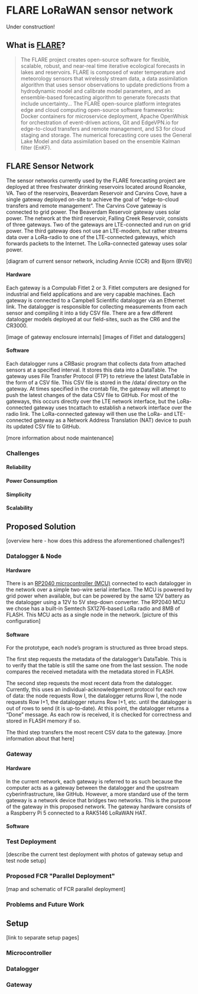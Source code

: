 # FLARE LoRaWAN sensor network
Under construction!

## What is [FLARE](https://flare-forecast.org/)?
> The FLARE project creates open-source software for flexible, scalable, robust, and near-real time iterative ecological forecasts in lakes and reservoirs. FLARE is composed of water temperature and meteorology sensors that wirelessly stream data, a data assimilation algorithm that uses sensor observations to update predictions from a hydrodynamic model and calibrate model parameters, and an ensemble-based forecasting algorithm to generate forecasts that include uncertainty… The FLARE open-source platform integrates edge and cloud computing open-source software frameworks: Docker containers for microservice deployment, Apache OpenWhisk for orchestration of event-driven actions, Git and EdgeVPN.io for edge-to-cloud transfers and remote management, and S3 for cloud staging and storage. The numerical forecasting core uses the General Lake Model and data assimilation based on the ensemble Kalman filter (EnKF).

## FLARE Sensor Network
The sensor networks currently used by the FLARE forecasting project are deployed at three freshwater drinking reservoirs located around Roanoke, VA. Two of the reservoirs, Beaverdam Reservoir and Carvins Cove, have a single gateway deployed on-site to achieve the goal of “edge-to-cloud transfers and remote management”. The Carvins Cove gateway is connected to grid power. The Beaverdam Reservoir gateway uses solar power. The network at the third reservoir, Falling Creek Reservoir, consists of three gateways. Two of the gateways are LTE-connected and run on grid power. The third gateway does not use an LTE-modem, but rather streams data over a LoRa-radio to one of the LTE-connected gateways, which forwards packets to the Internet. The LoRa-connected gateway uses solar power. 

[diagram of current sensor network, including Annie (CCR) and Bjorn (BVR)]

#### Hardware
Each gateway is a Compulab Fitlet 2 or 3. Fitlet computers are designed for industrial and field applications and are very capable machines. Each gateway is connected to a Campbell Scientific datalogger via an Ethernet link. The datalogger is responsible for collecting measurements from each sensor and compiling it into a tidy CSV file. There are a few different datalogger models deployed at our field-sites, such as the CR6 and the CR3000. 

[image of gateway enclosure internals]
[images of Fitlet and dataloggers]

#### Software
Each datalogger runs a CRBasic program that collects data from attached sensors at a specified interval. It stores this data into a DataTable. The gateway uses File Transfer Protocol (FTP) to retrieve the latest DataTable in the form of a CSV file. This CSV file is stored in the /data/ directory on the gateway. At times specified in the crontab file, the gateway will attempt to push the latest changes of the data CSV file to GitHub. For most of the gateways, this occurs directly over the LTE network interface, but the LoRa-connected gateway uses tncattach to establish a network interface over the radio link. The LoRa-connected gateway will then use the LoRa- and LTE-connected gateway as a Network Address Translation (NAT) device to push its updated CSV file to GitHub.

[more information about node maintenance]

### Challenges
#### Reliability
#### Power Consumption
#### Simplicity
#### Scalability

## Proposed Solution
[overview here - how does this address the aforementioned challenges?]

### Datalogger & Node

#### Hardware
There is an [RP2040 microcontroller (MCU)](https://www.adafruit.com/product/5714) connected to each datalogger in the network over a simple two-wire serial interface. The MCU is powered by grid power when available, but can be powered by the same 12V battery as the datalogger using a 12V to 5V step-down converter. The RP2040 MCU we chose has a built-in Semtech SX1276-based LoRa radio and 8MB of FLASH. This MCU acts as a single node in the network.
[picture of this configuration]

#### Software 
For the prototype, each node’s program is structured as three broad steps. 

The first step requests the metadata of the datalogger’s DataTable. This is to verify that the table is still the same one from the last session. The node compares the received metadata with the metadata stored in FLASH. 

The second step requests the most recent data from the datalogger. Currently, this uses an individual-acknowledgement protocol for each row of data: the node requests Row I, the datalogger returns Row I, the node requests Row I+1, the datalogger returns Row I+1, etc. until the datalogger is out of rows to send (it is up-to-date). At this point, the datalogger returns a “Done” message. As each row is received, it is checked for correctness and stored in FLASH memory if so.

The third step transfers the most recent CSV data to the gateway. [more information about that here]

### Gateway

#### Hardware
In the current network, each gateway is referred to as such because the computer acts as a gateway between the datalogger and the upstream cyberinfrastructure, like GitHub. However, a more standard use of the term gateway is a network device that bridges two networks. This is the purpose of the gateway in this proposed network. The gateway hardware consists of a Raspberry Pi 5 connected to a RAK5146 LoRaWAN HAT.

#### Software

### Test Deployment
[describe the current test deployment with photos of gateway setup and test node setup]

### Proposed FCR "Parallel Deployment"
[map and schematic of FCR parallel deployment]

### Problems and Future Work


## Setup
[link to separate setup pages]

### Microcontroller


### Datalogger

### Gateway

